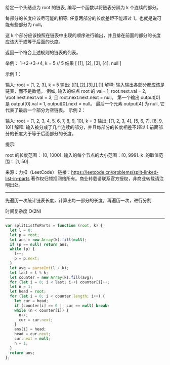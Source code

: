 给定一个头结点为 root 的链表, 编写一个函数以将链表分隔为 k 个连续的部分。

每部分的长度应该尽可能的相等: 任意两部分的长度差距不能超过 1，也就是说可能有些部分为 null。

这 k 个部分应该按照在链表中出现的顺序进行输出，并且排在前面的部分的长度应该大于或等于后面的长度。

返回一个符合上述规则的链表的列表。

举例： 1->2->3->4, k = 5 // 5 结果 [ [1], [2], [3], [4], null ]

示例 1：

输入:
root = [1, 2, 3], k = 5
输出: [[1],[2],[3],[],[]]
解释:
输入输出各部分都应该是链表，而不是数组。
例如, 输入的结点 root 的 val= 1, root.next.val = 2, \root.next.next.val = 3, 且 root.next.next.next = null。
第一个输出 output[0] 是 output[0].val = 1, output[0].next = null。
最后一个元素 output[4] 为 null, 它代表了最后一个部分为空链表。
示例 2：

输入:
root = [1, 2, 3, 4, 5, 6, 7, 8, 9, 10], k = 3
输出: [[1, 2, 3, 4], [5, 6, 7], [8, 9, 10]]
解释:
输入被分成了几个连续的部分，并且每部分的长度相差不超过 1.前面部分的长度大于等于后面部分的长度。

提示:

root 的长度范围： [0, 1000].
输入的每个节点的大小范围：[0, 999].
k  的取值范围： [1, 50].

来源：力扣（LeetCode）
链接：https://leetcode.cn/problems/split-linked-list-in-parts
著作权归领扣网络所有。商业转载请联系官方授权，非商业转载请注明出处。

---

先遍历一次统计链表长度，计算出每一部分的长度，再遍历一次，进行分割

时间复杂度 O(2N)

---

```javascript
var splitListToParts = function (root, k) {
  let l = 0;
  let p = root;
  let ans = new Array(k).fill(null);
  if (p == null) return ans;
  while (p) {
    l++;
    p = p.next;
  }
  let avg = parseInt(l / k);
  let last = l % k;
  let counter = new Array(k).fill(avg);
  for (let i = 0; i < last; i++) counter[i]++;
  let n = 1;
  let head = root;
  for (let i = 0; i < counter.length; i++) {
    let cur = head;
    if (counter[i] == 0 || cur == null) break;
    while (n < counter[i]) {
      n++;
      cur = cur.next;
    }
    ans[i] = head;
    head = cur.next;
    cur.next = null;
    n = 1;
  }
  return ans;
};
```
